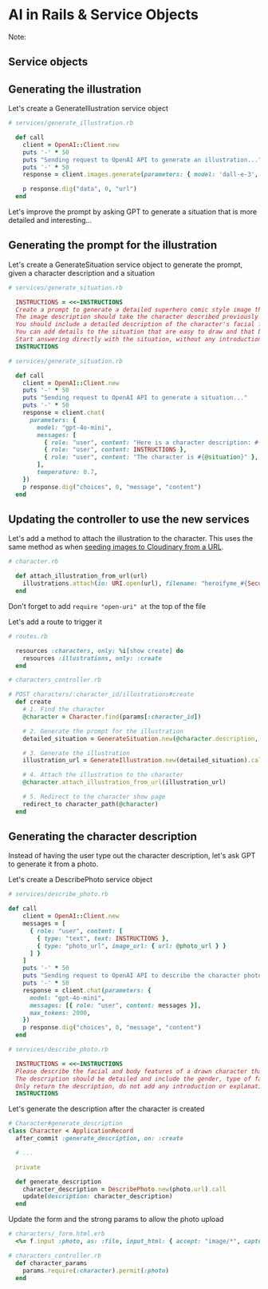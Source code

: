 # AI in Rails & Service Objects

Note: 



## Service objects



## Generating the illustration

Let's create a GenerateIllustration service object

```rb
# services/generate_illustration.rb

  def call
    client = OpenAI::Client.new
    puts '-' * 50
    puts "Sending request to OpenAI API to generate an illustration..."
    puts '-' * 50
    response = client.images.generate(parameters: { model: 'dall-e-3', prompt: @situation })

    p response.dig("data", 0, "url")
  end
```


Let's improve the prompt by asking GPT to generate a situation that is more detailed and interesting...



## Generating the prompt for the illustration

Let's create a GenerateSituation service object to generate the prompt, given a character description and a situation


```rb
# services/generate_situation.rb

  INSTRUCTIONS = <<~INSTRUCTIONS
  Create a prompt to generate a detailed superhero comic style image that illustrates the situation in the next message.
  The image description should take the character described previously and make it the main protagonist of the image as a superhero.
  You should include a detailed description of the character's facial features so that it can be drawn accurately.
  You can add details to the situation that are easy to draw and that build on the original situation to make it more interesting or fun.
  Start answering directly with the situation, without any introduction or explanation.
  INSTRUCTIONS
```


```rb
# services/generate_situation.rb

  def call
    client = OpenAI::Client.new
    puts '-' * 50
    puts "Sending request to OpenAI API to generate a situation..."
    puts '-' * 50
    response = client.chat(
      parameters: {
        model: "gpt-4o-mini",
        messages: [
          { role: "user", content: "Here is a character description: #{@character_description}"},
          { role: "user", content: INSTRUCTIONS },
          { role: "user", content: "The character is #{@situation}" },
        ],
        temperature: 0.7,
    })
    p response.dig("choices", 0, "message", "content")
  end
```



## Updating the controller to use the new services

Let's add a method to attach the illustration to the character. This uses the same method as when [seeding images to Cloudinary from a URL](https://kitt.lewagon.com/camps/1885/lectures/content/lectures/rails/hosting-image-upload/index.html?title=Hosting+%26+Image+Upload#/5/8).

```rb
# character.rb

  def attach_illustration_from_url(url)
    illustrations.attach(io: URI.open(url), filename: "heroifyme_#{SecureRandom.hex(8)}.png")
  end
```

Don't forget to add `require "open-uri" at` the top of the file


Let's add a route to trigger it

```rb
# routes.rb

  resources :characters, only: %i[show create] do
    resources :illustrations, only: :create
  end
```


```rb
# characters_controller.rb

# POST characters/:character_id/illustrations#create
  def create
    # 1. Find the character
    @character = Character.find(params[:character_id])

    # 2. Generate the prompt for the illustration
    detailed_situation = GenerateSituation.new(@character.description, @character.situation).call

    # 3. Generate the illustration
    illustration_url = GenerateIllustration.new(detailed_situation).call

    # 4. Attach the illustration to the character
    @character.attach_illustration_from_url(illustration_url)

    # 5. Redirect to the character show page
    redirect_to character_path(@character)
  end
```


## Generating the character description

Instead of having the user type out the character description, let's ask GPT to generate it from a photo.


Let's create a DescribePhoto service object

```rb
# services/describe_photo.rb

def call
    client = OpenAI::Client.new
    messages = [
      { role: "user", content: [
        { type: "text", text: INSTRUCTIONS },
        { type: "photo_url", image_url: { url: @photo_url } }
      ] }
    ]
    puts '-' * 50
    puts "Sending request to OpenAI API to describe the character photo..."
    puts '-' * 50
    response = client.chat(parameters: {
      model: "gpt-4o-mini",
      messages: [{ role: "user", content: messages }],
      max_tokens: 2000,
    })
    p response.dig("choices", 0, "message", "content")
  end
```


```rb
# services/describe_photo.rb

  INSTRUCTIONS = <<~INSTRUCTIONS
  Please describe the facial and body features of a drawn character that looks like the person in the photo.
  The description should be detailed and include the gender, type of facial hair, ethnicity and other facial features.
  Only return the description, do not add any introduction or explanations to your answer.
  INSTRUCTIONS
```


Let's generate the description after the character is created

```rb
# Character#generate_description
class Character < ApplicationRecord
  after_commit :generate_description, on: :create

  # ...

  private

  def generate_description
    character_description = DescribePhoto.new(photo.url).call
    update(description: character_description)
  end
```


Update the form and the strong params to allow the photo upload

```rb
# characters/_form.html.erb
  <%= f.input :photo, as: :file, input_html: { accept: "image/*", capture: "camera" }, label: false %>
```

```rb
# characters_controller.rb
  def character_params
    params.require(:character).permit(:photo)
  end
```
